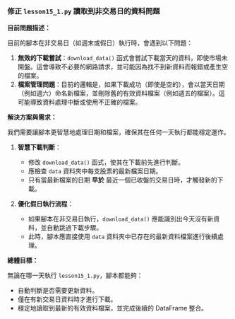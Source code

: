 ### 修正 `lesson15_1.py` 讀取到非交易日的資料問題


**目前問題描述：**

目前的腳本在非交易日（如週末或假日）執行時，會遇到以下問題：

1.  **無效的下載嘗試**：`download_data()` 函式會嘗試下載當天的資料，即使市場未開盤。這會導致不必要的網路請求，並可能因為找不到新資料而報錯或產生空的檔案。
2.  **檔案管理問題**：目前的邏輯是，如果下載成功（即使是空的），會以當天日期（例如週六）命名新檔案，並刪除舊的有效資料檔案（例如週五的檔案）。這可能導致資料處理中斷或使用不正確的檔案。

**解決方案與需求：**

我們需要讓腳本更智慧地處理日期和檔案，確保其在任何一天執行都能穩定運作。

1.  **智慧下載判斷**：
    *   修改 `download_data()` 函式，使其在下載前先進行判斷。
    *   應檢查 `data` 資料夾中每支股票的最新檔案日期。
    *   只有當最新檔案的日期 **早於** 最近一個已收盤的交易日時，才觸發新的下載。

2.  **優化假日執行流程**：
    *   如果腳本在非交易日執行，`download_data()` 應能識別出今天沒有新資料，並自動跳過下載步驟。
    *   此時，腳本應直接使用 `data` 資料夾中已存在的最新資料檔案進行後續處理。

**總體目標：**

無論在哪一天執行 `lesson15_1.py`，腳本都能夠：
-   自動判斷是否需要更新資料。
-   僅在有新交易日資料時才進行下載。
-   穩定地讀取到最新的有效資料檔案，並完成後續的 DataFrame 整合。